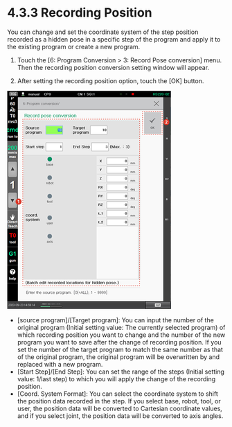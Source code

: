 # 4.3.3 Recording Position

You can change and set the coordinate system of the step position recorded as a hidden pose in a specific step of the program and apply it to the existing program or create a new program.

1.	Touch the \[6: Program Conversion &gt; 3: Record Pose conversion\] menu. Then the recording position conversion setting window will appear.

2.	After setting the recording position option, touch the \[OK\] button.

![](../../.gitbook/assets/image%20%28320%29.png)

* \[source program\]/\[Target program\]: You can input the number of the original program \(Initial setting value: The currently selected program\) of which recording position you want to change and the number of the new program you want to save after the change of recording position. If you set the number of the target program to match the same number as that of the original program, the original program will be overwritten by and replaced with a new program.
* \[Start Step\]/\[End Step\]: You can set the range of the steps \(Initial setting value: 1/last step\) to which you will apply the change of the recording position.
* \[Coord. System Format\]: You can select the coordinate system to shift the position data recorded in the step. If you select base, robot, tool, or user, the position data will be converted to Cartesian coordinate values, and if you select joint, the position data will be converted to axis angles.




